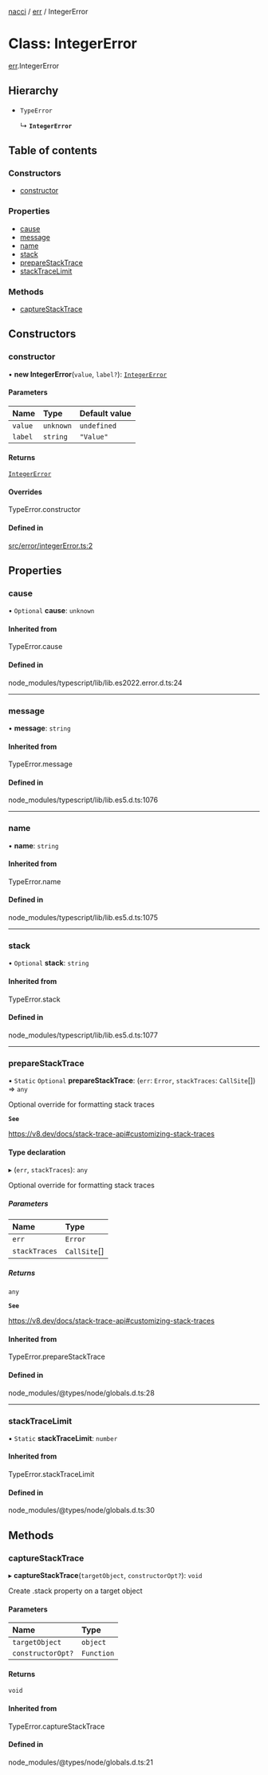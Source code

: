 [nacci](../README.md) / [err](../modules/err.md) / IntegerError

# Class: IntegerError

[err](../modules/err.md).IntegerError

## Hierarchy

- `TypeError`

  ↳ **`IntegerError`**

## Table of contents

### Constructors

- [constructor](err.IntegerError.md#constructor)

### Properties

- [cause](err.IntegerError.md#cause)
- [message](err.IntegerError.md#message)
- [name](err.IntegerError.md#name)
- [stack](err.IntegerError.md#stack)
- [prepareStackTrace](err.IntegerError.md#preparestacktrace)
- [stackTraceLimit](err.IntegerError.md#stacktracelimit)

### Methods

- [captureStackTrace](err.IntegerError.md#capturestacktrace)

## Constructors

### constructor

• **new IntegerError**(`value`, `label?`): [`IntegerError`](err.IntegerError.md)

#### Parameters

| Name | Type | Default value |
| :------ | :------ | :------ |
| `value` | `unknown` | `undefined` |
| `label` | `string` | `"Value"` |

#### Returns

[`IntegerError`](err.IntegerError.md)

#### Overrides

TypeError.constructor

#### Defined in

[src/error/integerError.ts:2](https://github.com/havelessbemore/nacci/blob/ae7cafb/src/error/integerError.ts#L2)

## Properties

### cause

• `Optional` **cause**: `unknown`

#### Inherited from

TypeError.cause

#### Defined in

node_modules/typescript/lib/lib.es2022.error.d.ts:24

___

### message

• **message**: `string`

#### Inherited from

TypeError.message

#### Defined in

node_modules/typescript/lib/lib.es5.d.ts:1076

___

### name

• **name**: `string`

#### Inherited from

TypeError.name

#### Defined in

node_modules/typescript/lib/lib.es5.d.ts:1075

___

### stack

• `Optional` **stack**: `string`

#### Inherited from

TypeError.stack

#### Defined in

node_modules/typescript/lib/lib.es5.d.ts:1077

___

### prepareStackTrace

▪ `Static` `Optional` **prepareStackTrace**: (`err`: `Error`, `stackTraces`: `CallSite`[]) => `any`

Optional override for formatting stack traces

**`See`**

https://v8.dev/docs/stack-trace-api#customizing-stack-traces

#### Type declaration

▸ (`err`, `stackTraces`): `any`

Optional override for formatting stack traces

##### Parameters

| Name | Type |
| :------ | :------ |
| `err` | `Error` |
| `stackTraces` | `CallSite`[] |

##### Returns

`any`

**`See`**

https://v8.dev/docs/stack-trace-api#customizing-stack-traces

#### Inherited from

TypeError.prepareStackTrace

#### Defined in

node_modules/@types/node/globals.d.ts:28

___

### stackTraceLimit

▪ `Static` **stackTraceLimit**: `number`

#### Inherited from

TypeError.stackTraceLimit

#### Defined in

node_modules/@types/node/globals.d.ts:30

## Methods

### captureStackTrace

▸ **captureStackTrace**(`targetObject`, `constructorOpt?`): `void`

Create .stack property on a target object

#### Parameters

| Name | Type |
| :------ | :------ |
| `targetObject` | `object` |
| `constructorOpt?` | `Function` |

#### Returns

`void`

#### Inherited from

TypeError.captureStackTrace

#### Defined in

node_modules/@types/node/globals.d.ts:21
